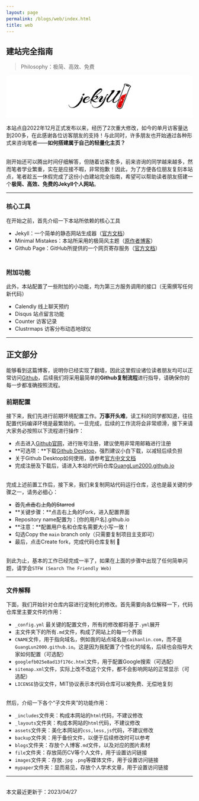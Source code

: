 ```yaml
---
layout: page
permalink: /blogs/web/index.html
title: web
---
```


## 建站完全指南

> Philosophy：极简、高效、免费

<center>
<img src="/blogs/web.assets/jekyll-logo.png">
</center>

本站点自2022年12月正式发布以来，经历了2次重大修改，如今的单月访客量达到200多，在此感谢各位访客朋友的支持！与此同时，许多朋友也开始通过各种形式来咨询笔者——**如何搭建属于自己的轻量化主页？**

<br>刚开始还可以腾出时间仔细解答，但随着访客愈多，前来咨询的同学越来越多，然而笔者学业繁重，实在是应接不暇，非常抱歉！因此，为了方便各位朋友复刻本站点，笔者趁五一休假完成了这份小白建站完全指南，希望可以帮助读者朋友搭建一个**极简、高效、免费的Jekyll个人网站**。

---

### 核心工具

在开始之前，首先介绍一下本站所依赖的核心工具

- Jekyll：一个简单的静态网站生成器（[官方文档](https://www.jekyll.com.cn/)）
- Minimal Mistakes：本站所采用的极简风主题（[原作者博客](https://mademistakes.com/)）
- Github Page：GitHub所提供的一个网页寄存服务（[官方文档](https://docs.github.com/zh/pages)）

### <br>附加功能

此外，本站配置了一些附加的小功能，均为第三方服务调用的接口（无需撰写任何新代码）

- Calendly 线上聊天预约
- Disqus 站点留言功能
- Counter 访客记录
- Clustrmaps 访客分布动态地球仪

---

## 正文部分

能够看到这篇博客，说明你已经实现了翻墙，因此这里假设诸位读者朋友均可以正常访问[Github](https://github.com/GuangLun2000/GuangLun2000.github.io)，后续我们将采用最简单的**Github复制流程**进行指导，请确保你的每一步都准确按照流程。

### 前期配置

接下来，我们先进行前期环境配置工作。**万事开头难**，读工科的同学都知道，往往配置代码编译环境是最繁琐的。一旦完成，后续的工作流将会非常顺滑，接下来请大家务必按照以下流程进行操作：

- 点击进入[Github官网](https://github.com/signup)，进行账号注册，建议使用非常用邮箱进行注册
- **可选项：**下载[Github Desktop](https://desktop.github.com/)，强烈建议小白下载，以减轻后续负担
- 关于Github Desktop如何使用，请参考[官方中文文档](https://docs.github.com/zh/desktop)
- 完成注册及下载后，请进入本站的代码仓库[GuangLun2000.github.io](https://github.com/GuangLun2000/GuangLun2000.github.io)

<br>完成上述前置工作后，接下来，我们来复制网站代码运行仓库，这也是最关键的步骤之一，请务必细心：

- ~~首先点击右上角的Starred~~
- **关键步骤：**点击右上角的Fork，进入配置界面
- Repository name配置为：[你的用户名].github.io
- **注意：**配置用户名和仓库名需要大小写一致！
- 勾选Copy the `main` branch only（只需要复制项目主支即可）
- 最后，点击Create fork，完成代码仓库复制 🎉

<br>到此为止，基本的工作已经完成一半了，如果在上面的步骤中出现了任何简单问题，请学会`STFW (Search The Friendly Web)`

---

### 文件解释

下面，我们开始针对仓库内容进行定制化的修改。首先需要向各位解释一下，代码仓库里主要文件的作用：

- `_config.yml` 最关键的配置文件，所有的修改都将基于`.yml`展开
- 主文件夹下的所有`.md`文件，构成了网站上的每一个界面
- `CNAME`文件，用于指向域名，例如我的站点域名是`caihanlin.com`，而不是`GuangLun2000.github.io`。这是因为我配置了个性化的域名，后续也会指导大家如何配置（可选配）
- `googlefb025e8ad13f176c.html`文件，用于配置Google搜索（可选配）
- `sitemap.xml`文件，实际上改不改这个文件，都不会影响网站的正常显示（可选配）
- `LICENSE`协议文件，MIT协议表示本代码仓库可以被免费、无偿地复刻

<br>然后，介绍一下各个“子文件夹”的功能作用：

- `_includes`文件夹：构成本网站的`html`代码，不建议修改
- `_layouts`文件夹：构成本网站的`html`代码，不建议修改
- `assets`文件夹：美化本网站的`css,less,js`代码，不建议修改
- `backup`文件夹：用于备份文件，以便于后续修改时可以参考
- `blogs`文件夹：存放个人博客`.md`文件，以及对应的图片素材
- `file`文件夹：存放简历CV等个人文件，用于设置访问链接
- `images`文件夹：存放`.jpg .png`等媒体文件，用于设置访问链接
- `mypaper`文件夹：显而易见，存放个人学术文章，用于设置访问链接

---











<br>本文最近更新于：2023/04/27
